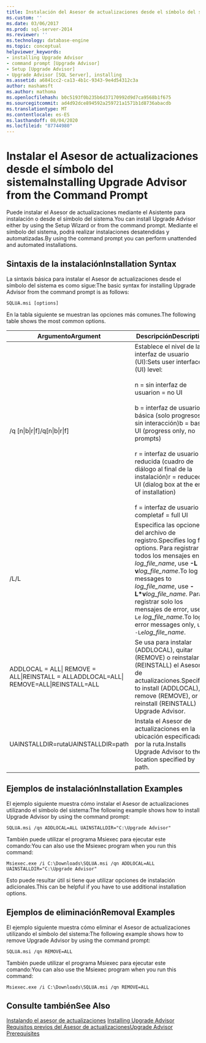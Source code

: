 ```yaml
---
title: Instalación del Asesor de actualizaciones desde el símbolo del sistema | Microsoft Docs
ms.custom: ''
ms.date: 03/06/2017
ms.prod: sql-server-2014
ms.reviewer: ''
ms.technology: database-engine
ms.topic: conceptual
helpviewer_keywords:
- installing Upgrade Advisor
- command prompt [Upgrade Advisor]
- Setup [Upgrade Advisor]
- Upgrade Advisor [SQL Server], installing
ms.assetid: a6841cc2-ca13-4b1c-9343-9e4d54312c3a
author: mashamsft
ms.author: mathoma
ms.openlocfilehash: b0c5193f0b235b6d37170992d9d7ca9568b1f675
ms.sourcegitcommit: ad4d92dce894592a259721a1571b1d8736abacdb
ms.translationtype: MT
ms.contentlocale: es-ES
ms.lasthandoff: 08/04/2020
ms.locfileid: "87744980"
---
```

# <a name="installing-upgrade-advisor-from-the-command-prompt"></a><span data-ttu-id="cd583-102">Instalar el Asesor de actualizaciones desde el símbolo del sistema</span><span class="sxs-lookup"><span data-stu-id="cd583-102">Installing Upgrade Advisor from the Command Prompt</span></span>
  <span data-ttu-id="cd583-103">Puede instalar el Asesor de actualizaciones mediante el Asistente para instalación o desde el símbolo del sistema.</span><span class="sxs-lookup"><span data-stu-id="cd583-103">You can install Upgrade Advisor either by using the Setup Wizard or from the command prompt.</span></span> <span data-ttu-id="cd583-104">Mediante el símbolo del sistema, podrá realizar instalaciones desatendidas y automatizadas.</span><span class="sxs-lookup"><span data-stu-id="cd583-104">By using the command prompt you can perform unattended and automated installations.</span></span>  
  
## <a name="installation-syntax"></a><span data-ttu-id="cd583-105">Sintaxis de la instalación</span><span class="sxs-lookup"><span data-stu-id="cd583-105">Installation Syntax</span></span>  
 <span data-ttu-id="cd583-106">La sintaxis básica para instalar el Asesor de actualizaciones desde el símbolo del sistema es como sigue:</span><span class="sxs-lookup"><span data-stu-id="cd583-106">The basic syntax for installing Upgrade Advisor from the command prompt is as follows:</span></span>  
  
 `SQLUA.msi [options]`  
  
 <span data-ttu-id="cd583-107">En la tabla siguiente se muestran las opciones más comunes.</span><span class="sxs-lookup"><span data-stu-id="cd583-107">The following table shows the most common options.</span></span>  
  
|<span data-ttu-id="cd583-108">Argumento</span><span class="sxs-lookup"><span data-stu-id="cd583-108">Argument</span></span>|<span data-ttu-id="cd583-109">Descripción</span><span class="sxs-lookup"><span data-stu-id="cd583-109">Description</span></span>|  
|--------------|-----------------|  
|<span data-ttu-id="cd583-110">/q [n&#124;b&#124;r&#124;f]</span><span class="sxs-lookup"><span data-stu-id="cd583-110">/q[n&#124;b&#124;r&#124;f]</span></span>|<span data-ttu-id="cd583-111">Establece el nivel de la interfaz de usuario (UI):</span><span class="sxs-lookup"><span data-stu-id="cd583-111">Sets user interface (UI) level:</span></span><br /><br /> <span data-ttu-id="cd583-112">n = sin interfaz de usuario</span><span class="sxs-lookup"><span data-stu-id="cd583-112">n = no UI</span></span><br /><br /> <span data-ttu-id="cd583-113">b = interfaz de usuario básica (solo progresos, sin interacción)</span><span class="sxs-lookup"><span data-stu-id="cd583-113">b = basic UI (progress only, no prompts)</span></span><br /><br /> <span data-ttu-id="cd583-114">r = interfaz de usuario reducida (cuadro de diálogo al final de la instalación)</span><span class="sxs-lookup"><span data-stu-id="cd583-114">r = reduced UI (dialog box at the end of installation)</span></span><br /><br /> <span data-ttu-id="cd583-115">f = interfaz de usuario completa</span><span class="sxs-lookup"><span data-stu-id="cd583-115">f = full UI</span></span>|  
|<span data-ttu-id="cd583-116">/L</span><span class="sxs-lookup"><span data-stu-id="cd583-116">/L</span></span>|<span data-ttu-id="cd583-117">Especifica las opciones del archivo de registro.</span><span class="sxs-lookup"><span data-stu-id="cd583-117">Specifies log file options.</span></span> <span data-ttu-id="cd583-118">Para registrar todos los mensajes en *log_file_name*, use **-L \* v**_log_file_name_.</span><span class="sxs-lookup"><span data-stu-id="cd583-118">To log all messages to *log_file_name*, use **-L\*v**_log_file_name_.</span></span> <span data-ttu-id="cd583-119">Para registrar solo los mensajes de error, use `-Le` *log_file_name*.</span><span class="sxs-lookup"><span data-stu-id="cd583-119">To log error messages only, use `-Le`*log_file_name*.</span></span>|  
|<span data-ttu-id="cd583-120">ADDLOCAL = ALL&#124; REMOVE = ALL&#124;REINSTALL = ALL</span><span class="sxs-lookup"><span data-stu-id="cd583-120">ADDLOCAL=ALL&#124; REMOVE=ALL&#124;REINSTALL=ALL</span></span>|<span data-ttu-id="cd583-121">Se usa para instalar (ADDLOCAL), quitar (REMOVE) o reinstalar (REINSTALL) el Asesor de actualizaciones.</span><span class="sxs-lookup"><span data-stu-id="cd583-121">Specifies to install (ADDLOCAL), remove (REMOVE), or reinstall (REINSTALL) Upgrade Advisor.</span></span>|  
|<span data-ttu-id="cd583-122">UAINSTALLDIR=ruta</span><span class="sxs-lookup"><span data-stu-id="cd583-122">UAINSTALLDIR=path</span></span>|<span data-ttu-id="cd583-123">Instala el Asesor de actualizaciones en la ubicación especificada por la ruta.</span><span class="sxs-lookup"><span data-stu-id="cd583-123">Installs Upgrade Advisor to the location specified by path.</span></span>|  
  
## <a name="installation-examples"></a><span data-ttu-id="cd583-124">Ejemplos de instalación</span><span class="sxs-lookup"><span data-stu-id="cd583-124">Installation Examples</span></span>  
 <span data-ttu-id="cd583-125">El ejemplo siguiente muestra cómo instalar el Asesor de actualizaciones utilizando el símbolo del sistema:</span><span class="sxs-lookup"><span data-stu-id="cd583-125">The following example shows how to install Upgrade Advisor by using the command prompt:</span></span>  
  
```  
SQLUA.msi /qn ADDLOCAL=ALL UAINSTALLDIR="C:\Upgrade Advisor"  
```  
  
 <span data-ttu-id="cd583-126">También puede utilizar el programa Msiexec para ejecutar este comando:</span><span class="sxs-lookup"><span data-stu-id="cd583-126">You can also use the Msiexec program when you run this command:</span></span>  
  
```  
Msiexec.exe /i C:\Downloads\SQLUA.msi /qn ADDLOCAL=ALL UAINSTALLDIR="C:\Upgrade Advisor"  
```  
  
 <span data-ttu-id="cd583-127">Esto puede resultar útil si tiene que utilizar opciones de instalación adicionales.</span><span class="sxs-lookup"><span data-stu-id="cd583-127">This can be helpful if you have to use additional installation options.</span></span>  
  
## <a name="removal-examples"></a><span data-ttu-id="cd583-128">Ejemplos de eliminación</span><span class="sxs-lookup"><span data-stu-id="cd583-128">Removal Examples</span></span>  
 <span data-ttu-id="cd583-129">El ejemplo siguiente muestra cómo eliminar el Asesor de actualizaciones utilizando el símbolo del sistema:</span><span class="sxs-lookup"><span data-stu-id="cd583-129">The following example shows how to remove Upgrade Advisor by using the command prompt:</span></span>  
  
```  
SQLUA.msi /qn REMOVE=ALL  
```  
  
 <span data-ttu-id="cd583-130">También puede utilizar el programa Msiexec para ejecutar este comando:</span><span class="sxs-lookup"><span data-stu-id="cd583-130">You can also use the Msiexec program when you run this command:</span></span>  
  
```  
Msiexec.exe /i C:\Downloads\SQLUA.msi /qn REMOVE=ALL  
```  
  
## <a name="see-also"></a><span data-ttu-id="cd583-131">Consulte también</span><span class="sxs-lookup"><span data-stu-id="cd583-131">See Also</span></span>  
 <span data-ttu-id="cd583-132">[Instalando el asesor de actualizaciones](../../../2014/sql-server/install/installing-upgrade-advisor.md) </span><span class="sxs-lookup"><span data-stu-id="cd583-132">[Installing Upgrade Advisor](../../../2014/sql-server/install/installing-upgrade-advisor.md) </span></span>  
 [<span data-ttu-id="cd583-133">Requisitos previos del Asesor de actualizaciones</span><span class="sxs-lookup"><span data-stu-id="cd583-133">Upgrade Advisor Prerequisites</span></span>](../../../2014/sql-server/install/upgrade-advisor-prerequisites.md)  
  
  
